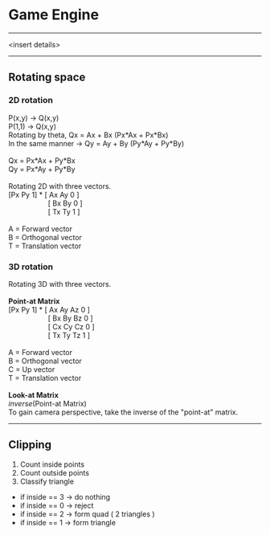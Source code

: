 # Game Engine
---

\<insert details\>

---
## Rotating space

### 2D rotation
P(x,y) -> Q(x,y) <br>
P(1,1) -> Q(x,y) <br>
Rotating by theta, Qx = Ax + Bx  (Px\*Ax + Px\*Bx)   <br>
In the same manner -> Qy = Ay + By (Py\*Ay + Py\*By) <br>
<br>
Qx = Px\*Ax + Py\*Bx <br>
Qy = Px\*Ay + Py\*By <br>
<br>
Rotating 2D with three vectors. <br>
\[Px Py 1\] \* \[ Ax Ay 0 \] <br>
&nbsp;&nbsp;&nbsp;&nbsp;&nbsp;&nbsp;&nbsp;&nbsp;&nbsp;&nbsp;&nbsp;&nbsp;&nbsp;&nbsp;&nbsp;&nbsp;&nbsp;&nbsp;&nbsp;&nbsp;\[ Bx By 0 \] <br> 
&nbsp;&nbsp;&nbsp;&nbsp;&nbsp;&nbsp;&nbsp;&nbsp;&nbsp;&nbsp;&nbsp;&nbsp;&nbsp;&nbsp;&nbsp;&nbsp;&nbsp;&nbsp;&nbsp;&nbsp;\[ Tx Ty 1 \] <br>
<br>
A = Forward vector  
B = Orthogonal vector  
T = Translation vector  

### 3D rotation
Rotating 3D with three vectors. <br>
<br>
**Point-at Matrix** <br>
\[Px Py 1\] \* \[ Ax Ay Az 0 \] <br>
&nbsp;&nbsp;&nbsp;&nbsp;&nbsp;&nbsp;&nbsp;&nbsp;&nbsp;&nbsp;&nbsp;&nbsp;&nbsp;&nbsp;&nbsp;&nbsp;&nbsp;&nbsp;&nbsp;&nbsp;\[ Bx By Bz 0 \] <br> 
&nbsp;&nbsp;&nbsp;&nbsp;&nbsp;&nbsp;&nbsp;&nbsp;&nbsp;&nbsp;&nbsp;&nbsp;&nbsp;&nbsp;&nbsp;&nbsp;&nbsp;&nbsp;&nbsp;&nbsp;\[ Cx Cy Cz 0 \] <br>
&nbsp;&nbsp;&nbsp;&nbsp;&nbsp;&nbsp;&nbsp;&nbsp;&nbsp;&nbsp;&nbsp;&nbsp;&nbsp;&nbsp;&nbsp;&nbsp;&nbsp;&nbsp;&nbsp;&nbsp;\[ Tx Ty Tz 1 \] <br>
<br>
A = Forward vector  
B = Orthogonal vector  
C = Up vector  
T = Translation vector  
<br>
**Look-at Matrix** <br>
*inverse*(Point-at Matrix)
<br>
To gain camera perspective, take the inverse of the "point-at" matrix.

---
## Clipping

1. Count inside points
2. Count outside points
3. Classify triangle
  *  if inside == 3 -> do nothing
  *  if inside == 0 -> reject
  *  if inside == 2 -> form quad ( 2 triangles )
  *  if inside == 1 -> form triangle


